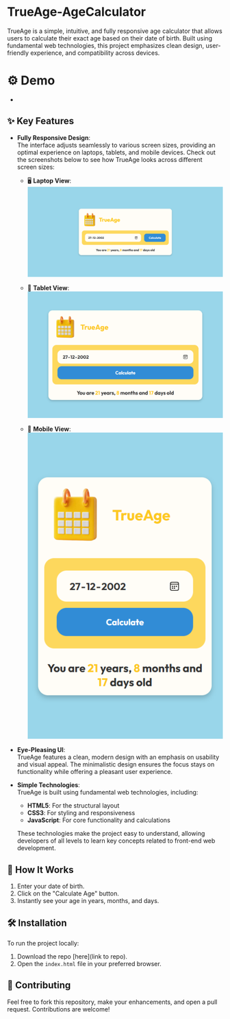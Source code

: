 # TrueAge-AgeCalculator
TrueAge is a simple, intuitive, and fully responsive age calculator that allows users to calculate their exact age based on their date of birth. Built using fundamental web technologies, this project emphasizes clean design, user-friendly experience, and compatibility across devices.

# ⚙️ Demo
- 

## ✨ Key Features

- **Fully Responsive Design**:  
  The interface adjusts seamlessly to various screen sizes, providing an optimal experience on laptops, tablets, and mobile devices. Check out the screenshots below to see how TrueAge looks across different screen sizes:

  - 🖥️ **Laptop View**:  
    ![Laptop View](./laptopview.png)

  - 📱 **Tablet View**:  
    ![Tablet View](./tabletview.png)

  - 📲 **Mobile View**:  
    ![Mobile View](./mobileview.png)

- **Eye-Pleasing UI**:  
  TrueAge features a clean, modern design with an emphasis on usability and visual appeal. The minimalistic design ensures the focus stays on functionality while offering a pleasant user experience.

- **Simple Technologies**:  
  TrueAge is built using fundamental web technologies, including:

  - **HTML5**: For the structural layout
  - **CSS3**: For styling and responsiveness
  - **JavaScript**: For core functionality and calculations

  These technologies make the project easy to understand, allowing developers of all levels to learn key concepts related to front-end web development.

## 🚀 How It Works

1. Enter your date of birth.
2. Click on the "Calculate Age" button.
3. Instantly see your age in years, months, and days.

## 🛠️ Installation

To run the project locally:

1. Download the repo [here](link to repo).
2. Open the `index.html` file in your preferred browser.

## 🤝 Contributing

Feel free to fork this repository, make your enhancements, and open a pull request. Contributions are welcome!
